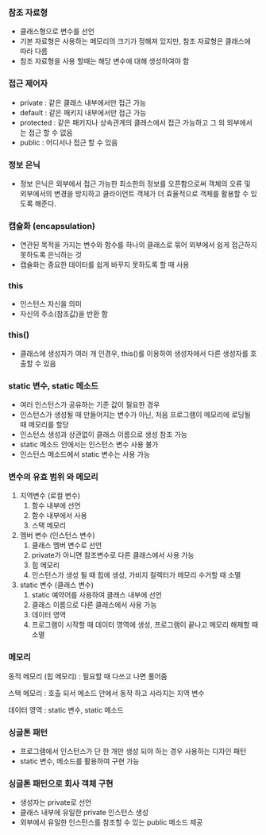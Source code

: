 ### 참조 자료형

- 클래스형으로 변수를 선언
- 기본 자료형은 사용하는 메모리의 크기가 정해져 있지만, 참조 자료형은 클래스에 따라 다름
- 참조 자료형을 사용 할때는 해당 변수에 대해 생성하여야 함

### 접근 제어자

- private : 같은 클래스 내부에서만 접근 가능
- default : 같은 패키지 내부에서만 접근 가능
- protected : 같은 패키지나 상속관계의 클래스에서 접근 가능하고 그 외 외부에서는 접근 할 수 없음
- public : 어디서나 접근 할 수 있음

### 정보 은닉

- 정보 은닉은 외부에서 접근 가능한 최소한의 정보를 오픈함으로써 객체의 오류 및 외부에서의 변경을 방지하고 클라이언트 객체가 더 효율적으로 객체를 활용할 수 있도록 해준다.

### 캡슐화 (encapsulation)

- 연관된 목적을 가지는 변수와 함수를 하나의 클래스로 묶어 외부에서 쉽게 접근하지 못하도록 은닉하는 것
- 캡슐화는 중요한 데이터를 쉽게 바꾸지 못하도록 할 때 사용

### this

- 인스턴스 자신을 의미
- 자신의 주소(참조값)을 반환 함

### this()

- 클래스에 생성자가 여러 개 인경우, this()를 이용하여 생성자에서 다른 생성자를 호출할 수 있음

### static 변수, static 메소드

- 여러 인스턴스가 공유하는 기준 값이 필요한 경우
- 인스턴스가 생성될 때 만들어지는 변수가 아닌, 처음 프로그램이 메모리에 로딩될 때 메모리를 할당
- 인스턴스 생성과 상관없이 클래스 이름으로 생성 참조 가능
- static 메소드 안에서는 인스턴스 변수 사용 불가
- 인스턴스 메소드에서 static 변수는 사용 가능

### 변수의 유효 범위 와 메모리

1. 지역변수 (로컬 변수)
    1. 함수 내부에 선언
    2. 함수 내부에서 사용
    3. 스택 메모리
2. 멤버 변수 (인스턴스 변수)
    1. 클래스 멤버 변수로 선언
    2. private가 아니면 참조변수로 다른 클래스에서 사용 가능
    3. 힙 메모리
    4. 인스턴스가 생성 될 때 힙에 생성, 가비지 컬렉터가 메모리 수거할 때 소멸
3. static 변수 (클래스 변수)
    1. static 예약어를 사용하여 클래스 내부에 선언
    2. 클래스 이름으로 다른 클래스에서 사용 가능
    3. 데이터 영역
    4. 프로그램이 시작할 때 데이터 영역에 생성, 프로그램이 끝나고 메모리 해제할 때 소멸
    

### 메모리

동적 메모리 (힙 메모리) : 필요할 때 다쓰고 나면 풀어줌

 스택 메모리 : 호출 되서 메소드 안에서 동작 하고 사라지는  지역 변수

데이터 영역 : static 변수, static 메소드 

### 싱글톤 패턴

- 프로그램에서 인스턴스가 단 한 개만 생성 되야 하는 경우 사용하는 디자인 패턴
- static 변수, 메소드를 활용하여 구현 가능

### 싱글톤 패턴으로 회사 객체 구현

- 생성자는 private로 선언
- 클래스 내부에 유일한 private 인스턴스 생성
- 외부에서 유일한 인스턴스를 참조할 수 있는 public 메소드 제공
